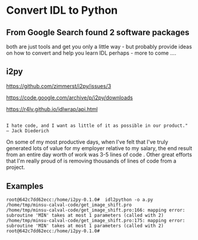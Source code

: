 # Convert IDL to Python
## From Google Search found 2 software packages


both are just tools and get you only a little way - but probably provide ideas on how to convert and help you learn IDL perhaps - more to come ....

## i2py

https://github.com/zimmerst/i2py/issues/3

https://code.google.com/archive/p/i2py/downloads


https://r4lv.github.io/idlwrap/api.html


## 


    I hate code, and I want as little of it as possible in our product."
    – Jack Diederich

On some of my most productive days, when I've felt that I've truly generated lots of value for my employer relative to my salary, the end result from an entire day worth of work was 3-5 lines of code . Other great efforts that I'm really proud of is removing thousands of lines of code from a project.

## Examples
```
root@642c7dd62ecc:/home/i2py-0.1.0#  idl2python -o a.py /home/tmp/minsu-calval-code/get_image_shift.pro
/home/tmp/minsu-calval-code/get_image_shift.pro:166: mapping error: subroutine 'MIN' takes at most 1 parameters (called with 2)
/home/tmp/minsu-calval-code/get_image_shift.pro:175: mapping error: subroutine 'MIN' takes at most 1 parameters (called with 2)
root@642c7dd62ecc:/home/i2py-0.1.0#
```
